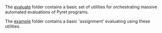 The [evaluate](./evaluate) folder contains a basic set of utilities for orchestrating massive automated evaluations of Pyret programs.

The [example](./example) folder contains a basic 'assignment' evaluating using these utilities.
